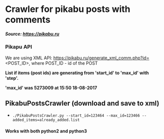 # Crawler for pikabu posts with comments

##### Source: https://pikabu.ru

### Pikapu API
We are using XML API: https://pikabu.ru/generate_xml_comm.php?id=<POST_ID>, where POST_ID - id of the POST

**List if items (post ids) are generating from 'start_id' to 'max_id' with 'step'.**
 
**'max_id' was 5273009 at 15:50 18-08-2017**

## PikabuPostsCrawler (download and save to xml)
* ``` ./PikabuPostsCrawler.py --start_id=123464 --max_id=123466 --added_items=already_added.list ```


#### Works with both python2 and python3
